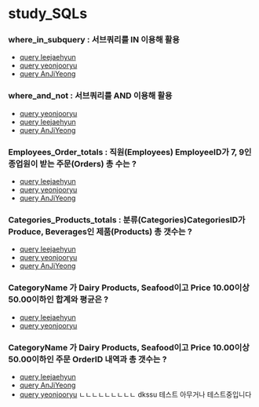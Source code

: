 # study_SQLs
### where_in_subquery : 서브쿼리를 IN 이용해 활용
- [query leejaehyun](./leejaehyun/w3schools/where_in_subquery.sql)
- [query yeonjooryu](./yeonjoooryu/w3schools/where_in_subquery.sql)
- [query AnJiYeong](./AnJiYeong/w3schools/where_in_subquery.sql)
### where_and_not : 서브쿼리를 AND 이용해 활용
- [query yeonjooryu](./yeonjoooryu/w3schools/where_and_not.sql)
- [query leejaehyun](./leejaehyun/w3schools/where_and_not.sql)
- [query AnJiYeong](./AnJiYeong/w3schools/where_and_not.sql)
### Employees_Order_totals : 직원(Employees) EmployeeID가 7, 9인 종업원이 받는 주문(Orders) 총 수는 ?
- [query leejaehyun](./leejaehyun/w3schools/Employees_Order_total.sql)
- [query yeonjooryu](./yeonjoooryu/w3schools/Employees_Order_totals.sql)
- [query AnJiYeong](./AnJiYeong/w3schools/Employees_Order_total.sql)
### Categories_Products_totals : 분류(Categories)CategoriesID가 Produce, Beverages인 제품(Products) 총 갯수는 ?
- [query leejaehyun](./leejaehyun/w3schools/Categories_Products_totals.sql)
- [query yeonjooryu](./yeonjoooryu/w3schools/Categories_Products_totals.sql)
- [query AnJiYeong](./AnJiYeong/w3schools/Categories_Products_totals.sql)

### CategoryName 가 Dairy Products, Seafood이고 Price 10.00이상 50.00이하인 합계와 평균은 ?
- [query leejaehyun](./leejaehyun/w3schools/CategoryName_Products.sql)
- [query yeonjooryu](./yeonjoooryu/w3schools/CategoryName_Products.sql)

### CategoryName 가 Dairy Products, Seafood이고 Price 10.00이상 50.00이하인 주문  OrderID 내역과 총 갯수는 ?
- [query leejaehyun](./leejaehyun/w3schools/CategoryName_Products_Order.sql)
- [query AnJiYeong](./AnJiYeong/w3schools/CategoryName_Products.sql)
- [query yeonjooryu](./yeonjoooryu/w3schools/CategoryName_Products_Order.sql)
ㄴㄴㄴㄴㄴㄴㄴㄴㄴ
dkssu
테스트
아무거나
테스트중입니다

